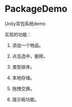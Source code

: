 # PackageDemo
Unity背包系统demo

实现的功能：  

1. 添加一个物品。

2. 点击选中，删除。

3. 类型排序。

4. 本地存储。

5. 拖拽交换。

6. 提示板功能。


